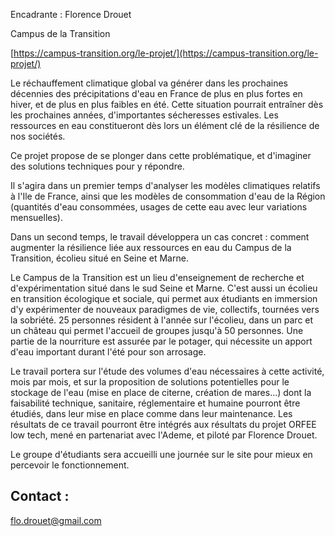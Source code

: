 
Encadrante : Florence Drouet

Campus de la Transition

[https://campus-transition.org/le-projet/](https://campus-transition.org/le-projet/)

Le réchauffement climatique global va générer dans les prochaines
décennies des précipitations d'eau en France de plus en plus fortes en
hiver, et de plus en plus faibles en été. Cette situation pourrait
entraîner dès les prochaines années, d\'importantes sécheresses
estivales. Les ressources en eau constitueront dès lors un élément clé
de la résilience de nos sociétés.

Ce projet propose de se plonger dans cette problématique, et d'imaginer
des solutions techniques pour y répondre.

Il s\'agira dans un premier temps d'analyser les modèles climatiques
relatifs à l'Ile de France, ainsi que les modèles de consommation d'eau
de la Région (quantités d'eau consommées, usages de cette eau avec leur
variations mensuelles).

Dans un second temps, le travail développera un cas concret : comment
augmenter la résilience liée aux ressources en eau du Campus de la
Transition, écolieu situé en Seine et Marne.

Le Campus de la Transition est un lieu d'enseignement de recherche et
d'expérimentation situé dans le sud Seine et Marne. C'est aussi un
écolieu en transition écologique et sociale, qui permet aux étudiants en
immersion d\'y expérimenter de nouveaux paradigmes de vie, collectifs,
tournées vers la sobriété. 25 personnes résident à l'année sur
l'écolieu, dans un parc et un château qui permet l'accueil de groupes
jusqu'à 50 personnes. Une partie de la nourriture est assurée par le
potager, qui nécessite un apport d'eau important durant l'été pour son
arrosage.

Le travail portera sur l'étude des volumes d'eau nécessaires à cette
activité, mois par mois, et sur la proposition de solutions potentielles
pour le stockage de l'eau (mise en place de citerne, création de
mares...) dont la faisabilité technique, sanitaire, réglementaire et
humaine pourront être étudiés, dans leur mise en place comme dans leur
maintenance. Les résultats de ce travail pourront être intégrés aux
résultats du projet ORFEE low tech, mené en partenariat avec l'Ademe, et
piloté par Florence Drouet.

Le groupe d'étudiants sera accueilli une journée sur le site pour mieux
en percevoir le fonctionnement.

## Contact :
[flo.drouet\@gmail.com](mailto:flo.drouet@gmail.com)
